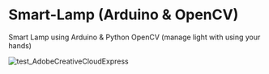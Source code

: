 # Smart-Lamp (Arduino & OpenCV)
Smart Lamp using Arduino &amp; Python OpenCV (manage light with using your hands)

![test_AdobeCreativeCloudExpress](https://user-images.githubusercontent.com/50156227/162295312-c52c064e-934a-4a89-bec2-44b183ef161a.gif)
